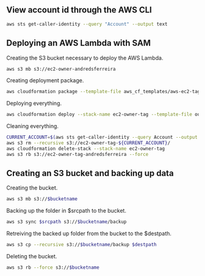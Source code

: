## View account id through the AWS CLI

```bash
aws sts get-caller-identity --query "Account" --output text
```

## Deploying an AWS Lambda with SAM

Creating the S3 bucket necessary to deploy the AWS Lambda.

```bash
aws s3 mb s3://ec2-owner-andredsferreira
```

Creating deployment package.

```bash
aws cloudformation package --template-file aws_cf_templates/aws-ec2-tag.yaml --s3-bucket ec2-owner-tag-andredsferreira --output-template-file output.yaml
```

Deploying everything.

```bash
aws cloudformation deploy --stack-name ec2-owner-tag --template-file output.yaml --capabilities CAPABILITY_IAM
```

Cleaning everything.

```bash
CURRENT_ACCOUNT=$(aws sts get-caller-identity --query Account --output text)
aws s3 rm --recursive s3://ec2-owner-tag-${CURRENT_ACCOUNT}/
aws cloudformation delete-stack --stack-name ec2-owner-tag
aws s3 rb s3://ec2-owner-tag-andredsferreira --force
```

## Creating an S3 bucket and backing up data

Creating the bucket.

```bash
aws s3 mb s3://$bucketname
```

Backing up the folder in $srcpath to the bucket.

```bash
aws s3 sync $srcpath s3://$bucketname/backup
```

Retreiving the backed up folder from the bucket to the $destpath.

```bash
aws s3 cp --recursive s3://$bucketname/backup $destpath
```

Deleting the bucket.

```bash
aws s3 rb --force s3://$bucketname
```